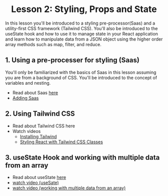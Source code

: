 <h1 align="center">Lesson 2: Styling, Props and State</h1>

In this lesson you'll be introduced to a styling pre-processor(Saas) and a utility-first CSS framework (Tailwind CSS). You'll also be introduced to the useState hook and how to use it to manage state in your React application and learn how to manipulate data from a JSON object using the higher order array methods such as map, filter, and reduce.

## 1. Using a pre-processer for styling (Saas)
You'll only be familiarized with the basics of Saas in this lesson assuming you are from a background of CSS. You'll be introduced to the concept of variables and nesting.
- Read about Saas <a href="https://sass-lang.com/guide">here</a>
- <a href="https://create-react-app.dev/docs/adding-a-sass-stylesheet">Adding Saas</a>

## 2. Using Tailwind CSS 
- Read about Tailwind CSS <a here="https://tailwindcss.com/docs">here</a>
- Watch videos
  - <a href="https://www.youtube.com/watch?v=32StJIZScX4&list=PL_c9BZzLwBRKFRIBWEWYCnV4Lk9HE3eYJ&index=8">Installing Tailwind</a>
  - <a href="https://www.youtube.com/watch?v=Yvmbjb1-D3c&list=PL_c9BZzLwBRKFRIBWEWYCnV4Lk9HE3eYJ&index=10">Styling React with Tailwind CSS Classes</a>

## 3. useState Hook and working with multiple data from an array
- Read about useState <a href="https://react.dev/reference/react/useState">here</a>
- <a href="https://www.youtube.com/watch?v=EBuGV_FQFao&list=PL_c9BZzLwBRKFRIBWEWYCnV4Lk9HE3eYJ&index=7">watch video (useSate)</a>
- <a href="https://www.youtube.com/watch?v=GmuSz6wGW2E&list=PL_c9BZzLwBRKFRIBWEWYCnV4Lk9HE3eYJ&index=10">watch video (working with multiple data from an array)</a>
